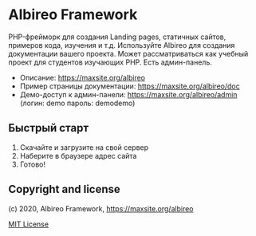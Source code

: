 # Albireo Framework

PHP-фрейморк для создания Landing pages, статичных сайтов, примеров кода, изучения и т.д. Используйте Albireo для создания документации вашего проекта. Может рассматриваться как учебный проект для студентов изучающих PHP. Есть админ-панель.

* Описание: https://maxsite.org/albireo
* Пример страницы документации: https://maxsite.org/albireo/doc
* Демо-доступ к админ-панели: https://maxsite.org/albireo/admin (логин: demo пароль: demodemo)

## Быстрый старт

1. Скачайте и загрузите на свой сервер
2. Наберите в браузере адрес сайта
3. Готово!

## Copyright and license

(c) 2020, Albireo Framework, https://maxsite.org/albireo

[MIT License](https://github.com/maxsite/albireo/blob/master/license)
